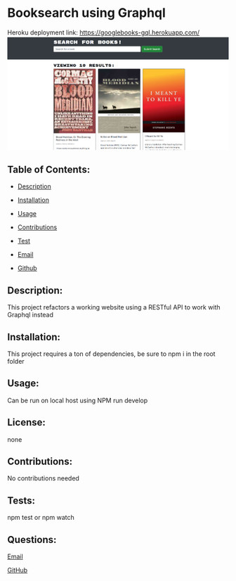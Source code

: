 
  # Booksearch using Graphql
   Heroku deployment link: https://googlebooks-gql.herokuapp.com/
  ![Screeshot](Screenshot%20(52).png)


  ## Table of Contents:

  * [Description](#Description)

  * [Installation](#Installation)

  * [Usage](#Usage)

  * [Contributions](#Contributions)

  * [Test](#Tests)

  * [Email](#Questions)

  * [Github](#Questions)

  ## Description: 
  This project refactors a working website using a RESTful API to work with Graphql instead

  ## Installation: 
  This project requires a ton of dependencies, be sure to npm i in the root folder
  
  ## Usage: 
  Can be run on local host using NPM run develop

  ## License:
  none 
  

  ## Contributions: 
  No contributions needed

  ## Tests: 
  npm test or npm watch

  ## Questions:

  [Email](mailto:gabeab34@gmail.com)

  [GitHub](https://github.com/gabeab34)

